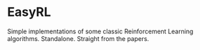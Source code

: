 # EasyRL
Simple implementations of some classic Reinforcement Learning algorithms. Standalone. Straight from the papers.
